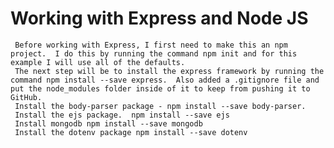 # Working with Express and Node JS
     Before working with Express, I first need to make this an npm project.  I do this by running the command npm init and for this example I will use all of the defaults.
     The next step will be to install the express framework by running the command npm install --save express.  Also added a .gitignore file and put the node_modules folder inside of it to keep from pushing it to GitHub.
     Install the body-parser package - npm install --save body-parser.
     Install the ejs package.  npm install --save ejs
     Install mongodb npm install --save mongodb
     Install the dotenv package npm install --save dotenv
     